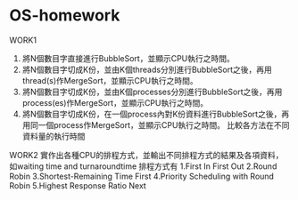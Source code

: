 # OS-homework
WORK1 
1. 將N個數目字直接進行BubbleSort，並顯示CPU執行之時間。
2. 將N個數目字切成K份，並由K個threads分別進行BubbleSort之後，再用thread(s)作MergeSort，並顯示CPU執行之時間。
3. 將N個數目字切成K份，並由K個processes分別進行BubbleSort之後，再用process(es)作MergeSort，並顯示CPU執行之時間。
4. 將N個數目字切成K份，在一個process內對K份資料進行BubbleSort之後，再用同一個process作MergeSort，並顯示CPU執行之時間。
比較各方法在不同資料量的執行時間

WORK2
  實作出各種CPU的排程方式，並輸出不同排程方式的結果及各項資料，如waiting time and turnaroundtime
  排程方式有
  1.First In First Out
  2.Round Robin
  3.Shortest-Remaining Time First 
  4.Priority Scheduling with Round Robin
  5.Highest Response Ratio Next
